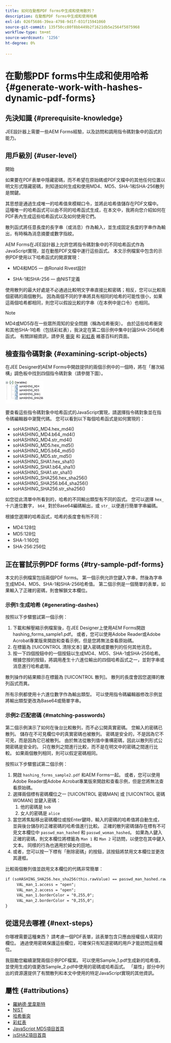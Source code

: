 ```yaml
---
title: 如何在動態PDF forms中生成和使用散列？
description: 在動態PDF forms中生成和使用哈希
exl-id: 026f5686-39ea-4798-9d1f-031f15941060
source-git-commit: 135f50cc80f8bb449b2f1621db5e2564f5075968
workflow-type: tm+mt
source-wordcount: '1256'
ht-degree: 0%

---
```


# 在動態PDF forms中生成和使用哈希 {#generate-work-with-hashes-dynamic-pdf-forms}


## 先決知識 {#prerequisite-knowledge}

JEE設計器上需要一些AEM Forms經驗，以及訪問和調用指令碼對象中的函式的能力。

## 用戶級別 {#user-level}

開始

如果要在PDF表單中隱藏密碼，而不希望在原始碼或PDF文檔中的其他任何位置以明文形式隱藏密碼，則知道如何生成和使用MD4、MD5、SHA-1和SHA-256散列是關鍵。

其思想是通過生成唯一的哈希值來模糊口令，並將此哈希值儲存在PDF文檔中。 這種唯一的哈希函式可以由不同的哈希函式生成，在本文中，我將向您介紹如何在PDF表內生成這些哈希函式以及如何使用它們。

散列函式將任意長度的長字串（或消息）作為輸入，並生成固定長度的字串作為輸出，有時稱為消息摘要或數字指紋。

AEM Forms在JEE設計器上允許您將指令碼對象中的不同哈希函式作為JavaScript實現，並在動態PDF文檔中運行這些函式。 本文示例檔案中包含的示例PDF使用以下哈希函式的開源實現：

* MD4和MD5 — 由Ronald Rivest設計

* SHA-1和SHA-256 — 由NIST定義

使用散列的最大好處是不必通過比較明文字串直接比較密碼；相反，您可以比較兩個密碼的兩個散列。 因為兩個不同的字串將具有相同的哈希的可能性很小，如果這兩個哈希都相同，則您可以假設比較的字串（在本例中是口令）也相同。

>[!NOTE]
>
>MD4或MD5存在一些眾所周知的安全問題（稱為哈希衝突）。 由於這些哈希衝突和其他SHA-1哈希（包括彩虹表），我決定在第二個示例中集中討論SHA-256哈希函式。  有關詳細資訊，請參見 [衝突](https://en.wikipedia.org/wiki/Hash_collision) 和 [彩虹表](https://en.wikipedia.org/wiki/Rainbow_table) 維基百科的頁面。

## 檢查指令碼對象 {#examining-script-objects}

在JEE Designer的AEM Forms中開啟提供的兩個示例中的一個時，將在「層次結構」調色板中找到四個指令碼對象（請參閱下圖）。

![變數](assets/variables.jpg)

要查看這些指令碼對象中哈希函式的JavaScript實現，請選擇指令碼對象並在指令碼編輯器中瀏覽代碼。  您可以看到以下每個哈希函式是如何實現的：

* soHASHING_MD4.hex_md4()
* soHASHING_MD4.b64_md4()
* soHASHING_MD4.str_md4()
* soHASHING_MD5.hex_md5()
* soHASHING_MD5.b64_md5()
* soHASHING_MD5.str_md5()
* soHASHING_SHA1.hex_sha1()
* soHASHING_SHA1.b64_sha1()
* soHASHING_SHA1.str_sha1()
* soHASHING_SHA256.hex_sha256()
* soHASHING_SHA256.b64_sha256()
* soHASHING_SHA256.str_sha256()

如您從此清單中所看到的，哈希的不同輸出類型有不同的函式。 您可以選擇 `hex_` 十六進位數字， `b64_` 對於Base64編碼輸出，或 `str_` 以便進行簡單字串編碼。

根據您選擇的哈希函式，哈希的長度會有所不同：

* MD4:128位
* MD5:128位
* SHA-1:160位
* SHA-256:256位

## 正在嘗試示例PDF forms {#try-sample-pdf-forms}

本文的示例檔案包括兩個PDF forms。 第一個示例允許您鍵入字串，然後為字串生成MD4、MD5、SHA-1和SHA-256哈希值。  第二個示例是一個簡單的表單，如果輸入了正確的密碼，則會解鎖文本欄位。

### 示例1:生成哈希 {#generating-dashes}

按照以下步驟嘗試第一個示例：

1. 下載和解壓縮示例檔案後，在JEE Designer上使用AEM Forms開啟hashing_forms_sample1.pdf。 或者，您可以使用Adobe Reader或Adobe Acrobat專業版來開啟和查看示例，但是您將無法查看原始碼。
1. 在標籤為 [!UICONTROL 清除文本] 鍵入密碼或要散列的任何其他消息。
1. 按一下四個按鈕中的一個按鈕以生成MD4、MD5、SHA-1或SHA-256哈希。 根據您按的按鈕，將調用產生十六進位輸出的四個哈希函式之一，並對字串或消息進行哈希處理。

散列操作的結果顯示在標籤為 [!UICONTROL 散列]。 散列的長度會因您選擇的散列函式而異。

所有示例都使用十六進位數字作為輸出類型。 可以使用指令碼編輯器修改示例並將輸出類型更改為Base64或簡單字串。

### 示例2:匹配密碼 {#matching-passwords}

第二個示例演示了如何在後台比較散列，而不必公開真實密碼。 您輸入的密碼已散列。 儲存在不可見欄位中的真實密碼也被散列。 密碼是安全的，不是因為它不可見，而是因為它已被散列。 由於無法從散列值中重構密碼，因此以散列形式公開密碼是安全的。 只在散列之間進行比較，而不是在明文中的密碼之間進行比較。 如果兩個散列相同，則可以假定密碼相同。

按照以下步驟嘗試第二個示例：

1. 開啟 `hashing_forms_sample2.pdf` 和AEM Forms一起。 或者，您可以使用Adobe Reader或Adobe Acrobat專業版來開啟和查看示例，但是您將無法查看原始碼。
1. 選擇兩個標有密碼欄位之一 [!UICONTROL 密碼MAN] 或 [!UICONTROL 密碼WOMAN] 並鍵入密碼：
   1. 他的密碼是 `bob`
   1. 女人的密碼是 `alice`
1. 當您將焦點移出密碼欄位或按Enter鍵時，輸入的密碼的哈希值將自動生成，並與後台儲存的正確密碼的哈希值進行比較。 正確的散列密碼儲存在標有不可見文本欄位中 `passwd_man_hashed` 和 `passwd_woman_hashed`。 如果為人鍵入正確的密碼，則文本欄位將標籤為 `Man 1` 和 `Man 2` 可訪問，以便您在其中鍵入文本。 同樣的行為也適用於婦女的田地。
1. 或者，您可以按一下標有「刪除密碼」的按鈕，該按鈕將禁用文本欄位並更改其邊框。

比較兩個散列值並啟用文本欄位的代碼非常簡單：

```xml
if (soHASHING_SHA256.hex_sha256(this.rawValue) == passwd_man_hashed.rawValue){
     VAL_man_1.access = "open";
     VAL_man_2.access = "open";
     VAL_man_1.borderColor = "0,255,0";
     VAL_man_2.borderColor = "0,255,0";
}
```

## 從這兒去哪裡 {#next-steps}

你哪裡需要這種東西？ 請考慮一個PDF表單，該表單包含只應由授權個人填寫的欄位。 通過使用密碼保護這些欄位，可確保只有知道密碼的用戶才能訪問這些欄位。

我鼓勵您繼續瀏覽兩個示例PDF檔案。  可以使用Sample_1.pdf生成新的哈希值，並使用生成的值更改Sample_2.pdf中使用的密碼或哈希函式。  「屬性」部分中列出的資源還提供了有關散列和本文中使用的特定JavaScript實現的其他資訊。

## 屬性 {#attributions}

* [羅納德·里韋斯特](https://en.wikipedia.org/wiki/Ron_Rivest)
* [NIST](https://csrc.nist.gov/projects/cryptographic-standards-and-guidelines)
* [哈希衝突](https://en.wikipedia.org/wiki/Hash_collision)
* [彩虹表](https://en.wikipedia.org/wiki/Rainbow_table)
* [JavaScript MD5項目首頁](http://pajhome.org.uk/crypt/md5/)
* [jsSHA2項目首頁](https://anmar.eu.org/projects/jssha2/)

